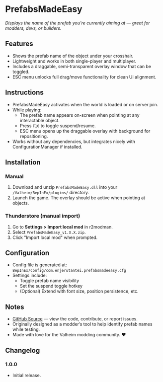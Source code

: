# PrefabsMadeEasy

*Displays the name of the prefab you're currently aiming at — great for modders, devs, or builders.*

## Features

- Shows the prefab name of the object under your crosshair.
- Lightweight and works in both single-player and multiplayer.
- Includes a draggable, semi-transparent overlay window that can be toggled.
- ESC menu unlocks full drag/move functionality for clean UI alignment.

## Instructions

- PrefabsMadeEasy activates when the world is loaded or on server join.
- While playing:
  - The prefab name appears on-screen when pointing at any interactable object.
  - Press `F10` to toggle suspend/resume.
  - ESC menu opens up the draggable overlay with background for repositioning.
- Works without any dependencies, but integrates nicely with ConfigurationManager if installed.

## Installation

### Manual

1. Download and unzip `PrefabsMadeEasy.dll` into your `/Valheim/BepInEx/plugins/` directory.
2. Launch the game. The overlay should be active when pointing at objects.

### Thunderstore (manual import)

1. Go to **Settings > Import local mod** in r2modman.
2. Select `PrefabsMadeEasy_v1.X.X.zip`.
3. Click "Import local mod" when prompted.

## Configuration

- Config file is generated at:  
  `BepInEx/config/com.enjerutantei.prefabsmadeeasy.cfg`
- Settings include:
  - Toggle prefab name visibility
  - Set the suspend toggle hotkey
  - (Optional) Extend with font size, position persistence, etc.

## Notes

- [GitHub Source](https://github.com/yourusername/PrefabsMadeEasy) — view the code, contribute, or report issues.
- Originally designed as a modder’s tool to help identify prefab names while testing.
- Made with love for the Valheim modding community. ❤️
## Changelog

### 1.0.0

  * Initial release.